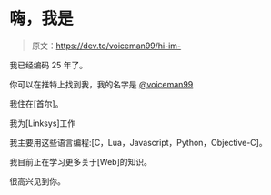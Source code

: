 # 嗨，我是

> 原文：<https://dev.to/voiceman99/hi-im->

我已经编码 25 年了。

你可以在推特上找到我，我的名字是 [@voiceman99](https://twitter.com/voiceman99)

我住在[首尔]。

我为[Linksys]工作

我主要用这些语言编程:[C，Lua，Javascript，Python，Objective-C]。

我目前正在学习更多关于[Web]的知识。

很高兴见到你。